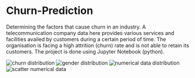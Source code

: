 # Churn-Prediction
Determining the factors that cause churn in an industry. 
A telecommunication company data here provides various services and facilities availed by customers during a certain period of time.
The organisation is facing a high attrition (churn) rate and is not able to retain its customers. 
The project is done using Jupyter Notebook (python). 


![churn distribution](https://user-images.githubusercontent.com/76525722/167362457-6f0eb6f7-e050-42e0-826b-be4842ce1249.png)
![gender distribution](https://user-images.githubusercontent.com/76525722/167362470-a1117197-03c7-43a5-92ea-ee97ffbc30b5.png)
![numerical data distribution](https://user-images.githubusercontent.com/76525722/167362472-157017d0-3fe6-4de5-b5a7-441ae4e83d49.png)
![scatter numerical data](https://user-images.githubusercontent.com/76525722/167362477-73e147bd-dc1f-4228-ac46-79f28687bae7.png)
